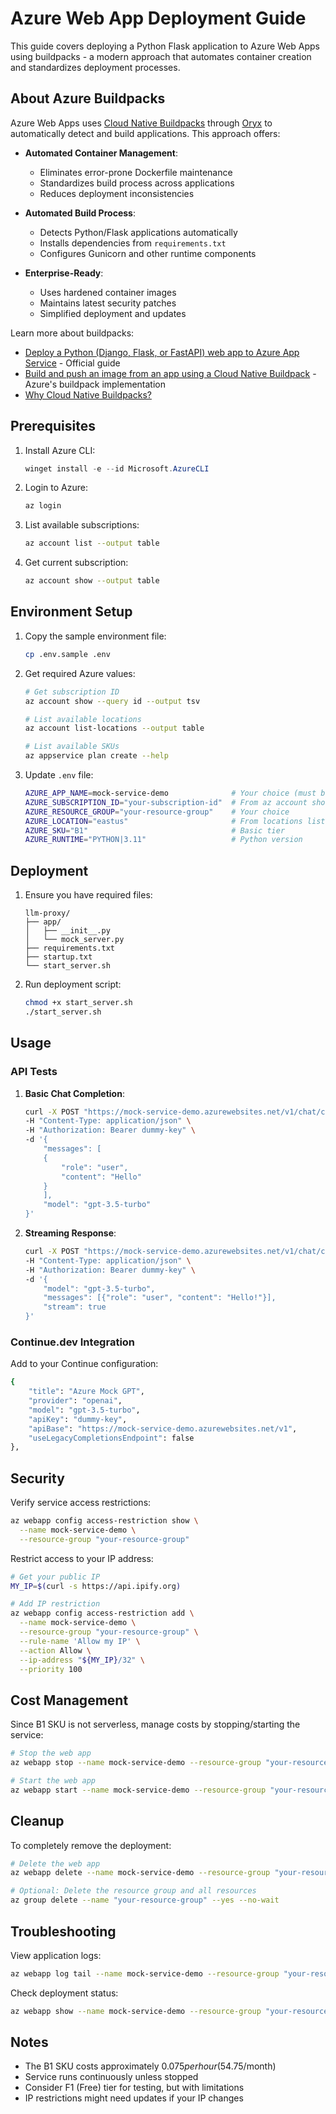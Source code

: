 # Azure Web App Deployment Guide

This guide covers deploying a Python Flask application to Azure Web Apps using buildpacks - a modern approach that automates container creation and standardizes deployment processes.

## About Azure Buildpacks

Azure Web Apps uses [Cloud Native Buildpacks](https://buildpacks.io/) through [Oryx](https://github.com/microsoft/Oryx) to automatically detect and build applications. This approach offers:

- **Automated Container Management**:

  - Eliminates error-prone Dockerfile maintenance
  - Standardizes build process across applications
  - Reduces deployment inconsistencies
- **Automated Build Process**:
  - Detects Python/Flask applications automatically
  - Installs dependencies from `requirements.txt`
  - Configures Gunicorn and other runtime components
- **Enterprise-Ready**:

  - Uses hardened container images
  - Maintains latest security patches
  - Simplified deployment and updates

Learn more about buildpacks:

- [Deploy a Python (Django, Flask, or FastAPI) web app to Azure App Service](https://learn.microsoft.com/en-us/azure/app-service/quickstart-python) - Official guide
- [Build and push an image from an app using a Cloud Native Buildpack](https://learn.microsoft.com/en-us/azure/container-registry/container-registry-tasks-pack-build) - Azure's buildpack implementation
- [Why Cloud Native Buildpacks?](https://buildpacks.io/)

## Prerequisites

1. Install Azure CLI:

    ```powershell
    winget install -e --id Microsoft.AzureCLI
    ```

2. Login to Azure:

    ```bash
    az login
    ```

3. List available subscriptions:

    ```bash
    az account list --output table
    ```

4. Get current subscription:

    ```bash
    az account show --output table
    ```

## Environment Setup

1. Copy the sample environment file:

    ```bash
    cp .env.sample .env
    ```

2. Get required Azure values:

    ```bash
    # Get subscription ID
    az account show --query id --output tsv

    # List available locations
    az account list-locations --output table

    # List available SKUs
    az appservice plan create --help
    ```

3. Update `.env` file:

    ```bash
    AZURE_APP_NAME=mock-service-demo              # Your choice (must be unique)
    AZURE_SUBSCRIPTION_ID="your-subscription-id"  # From az account show
    AZURE_RESOURCE_GROUP="your-resource-group"    # Your choice
    AZURE_LOCATION="eastus"                       # From locations list
    AZURE_SKU="B1"                                # Basic tier
    AZURE_RUNTIME="PYTHON|3.11"                   # Python version
    ```

## Deployment

1. Ensure you have required files:

    ```text
    llm-proxy/
    ├── app/
    │   ├── __init__.py
    │   └── mock_server.py
    ├── requirements.txt
    ├── startup.txt
    └── start_server.sh
    ```

2. Run deployment script:

    ```bash
    chmod +x start_server.sh
    ./start_server.sh
    ```

## Usage

### API Tests

1. **Basic Chat Completion**:

    ```bash
    curl -X POST "https://mock-service-demo.azurewebsites.net/v1/chat/completions" \
    -H "Content-Type: application/json" \
    -H "Authorization: Bearer dummy-key" \
    -d '{
        "messages": [
        {
            "role": "user",
            "content": "Hello"
        }
        ],
        "model": "gpt-3.5-turbo"
    }'
    ```

2. **Streaming Response**:

    ```bash
    curl -X POST "https://mock-service-demo.azurewebsites.net/v1/chat/completions" \
    -H "Content-Type: application/json" \
    -H "Authorization: Bearer dummy-key" \
    -d '{
        "model": "gpt-3.5-turbo",
        "messages": [{"role": "user", "content": "Hello!"}],
        "stream": true
    }'
    ```

### Continue.dev Integration

Add to your Continue configuration:

```bash
{
    "title": "Azure Mock GPT",
    "provider": "openai",
    "model": "gpt-3.5-turbo",
    "apiKey": "dummy-key",
    "apiBase": "https://mock-service-demo.azurewebsites.net/v1",
    "useLegacyCompletionsEndpoint": false
},
```

## Security

Verify service access restrictions:

```bash
az webapp config access-restriction show \
  --name mock-service-demo \
  --resource-group "your-resource-group"
```

Restrict access to your IP address:

```bash
# Get your public IP
MY_IP=$(curl -s https://api.ipify.org)

# Add IP restriction
az webapp config access-restriction add \
  --name mock-service-demo \
  --resource-group "your-resource-group" \
  --rule-name 'Allow my IP' \
  --action Allow \
  --ip-address "${MY_IP}/32" \
  --priority 100
```

## Cost Management

Since B1 SKU is not serverless, manage costs by stopping/starting the service:

```bash
# Stop the web app
az webapp stop --name mock-service-demo --resource-group "your-resource-group"

# Start the web app
az webapp start --name mock-service-demo --resource-group "your-resource-group"
```

## Cleanup

To completely remove the deployment:

```bash
# Delete the web app
az webapp delete --name mock-service-demo --resource-group "your-resource-group"

# Optional: Delete the resource group and all resources
az group delete --name "your-resource-group" --yes --no-wait
```

## Troubleshooting

View application logs:

```bash
az webapp log tail --name mock-service-demo --resource-group "your-resource-group"
```

Check deployment status:

```bash
az webapp show --name mock-service-demo --resource-group "your-resource-group" --query "state"
```

## Notes

- The B1 SKU costs approximately $0.075 per hour ($54.75/month)
- Service runs continuously unless stopped
- Consider F1 (Free) tier for testing, but with limitations
- IP restrictions might need updates if your IP changes
